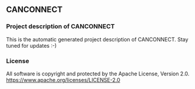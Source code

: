## CANCONNECT
### Project description of CANCONNECT
This is the automatic generated project description of CANCONNECT. Stay tuned for updates :-)
### License
All software is copyright and protected by the Apache License, Version 2.0.
https://www.apache.org/licenses/LICENSE-2.0